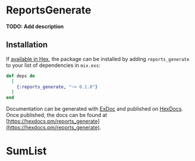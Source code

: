 # ReportsGenerate

**TODO: Add description**

## Installation

If [available in Hex](https://hex.pm/docs/publish), the package can be installed
by adding `reports_generate` to your list of dependencies in `mix.exs`:

```elixir
def deps do
  [
    {:reports_generate, "~> 0.1.0"}
  ]
end
```

Documentation can be generated with [ExDoc](https://github.com/elixir-lang/ex_doc)
and published on [HexDocs](https://hexdocs.pm). Once published, the docs can
be found at [https://hexdocs.pm/reports_generate](https://hexdocs.pm/reports_generate).

# SumList
